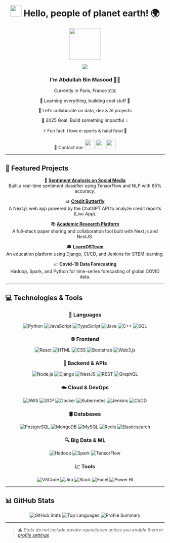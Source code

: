 <h1 align="center">
  <img src="https://media.giphy.com/media/hvRJCLFzcasrR4ia7z/giphy.gif" width="35"> Hello, people of planet earth! 🌍
</h1>

<div align="center">
  <img src="https://media.giphy.com/media/M9gbBd9nbDrOTu1Mqx/giphy.gif" width="100"/>
  <p>
    <a href="https://github.com/DenverCoder1/readme-typing-svg">
      <img src="https://readme-typing-svg.herokuapp.com?lines=Software+Engineer;AI+%7C+ML+%7C+Big+Data+Explorer;Full-Stack+Developer;Always+learning+new+things&center=true&width=500&height=50">
    </a>
  </p>

  <h3>I'm <strong>Abdullah Bin Masood</strong> 👨‍💻</h3>
  <p> Currently in Paris, France 🇫🇷</p>
  <p>🌱 Learning everything, building cool stuff 🤖</p>
  <p>👯 Let’s collaborate on data, dev & AI projects</p>
  <p>🎯 2025 Goal: Build something impactful 💡</p>
  <p>⚡ Fun fact: I love e-sports & halal food 🍱</p>

  <p>
    📇 Contact me:
    <a href="mailto:abdullahmasood163@gmail.com"><img src="https://img.icons8.com/bubbles/50/000000/gmail.png" height="30"/></a>
    <a href="https://github.com/Alucard008"><img src="https://img.icons8.com/bubbles/50/000000/github.png" height="30"/></a>
    <a href="https://www.linkedin.com/in/abdullah9202/"><img src="https://img.icons8.com/bubbles/50/000000/linkedin.png" height="30"/></a>
  </p>
</div>

---

## 🌟 Featured Projects

<div align="center">

🔬 **[Sentiment Analysis on Social Media](https://github.com/Alucard008/sentiment_analysis)**  
Built a real-time sentiment classifier using TensorFlow and NLP with 65% accuracy.

📊 **[Credit Butterfly](https://creditbutterfly.ai)**  
A Next.js web app powered by the ChatGPT API to analyze credit reports (Live App).

📚 **[Academic Research Platform](https://aca-space.com)**  
A full-stack paper sharing and collaboration tool built with Next.js and NestJS.

🎓 **[LearnOSTeam](https://school.learnosteam.com/)**  
An education platform using Django, CI/CD, and Jenkins for STEM learning.

📈 **Covid-19 Data Forecasting**  
Hadoop, Spark, and Python for time-series forecasting of global COVID data.

</div>

---

## 💻 Technologies & Tools

<div align="center">

### 🧠 Languages  
![Python](https://img.shields.io/badge/-Python-3776AB?style=for-the-badge&logo=python&logoColor=white)
![JavaScript](https://img.shields.io/badge/-JavaScript-F7DF1E?style=for-the-badge&logo=javascript&logoColor=black)
![TypeScript](https://img.shields.io/badge/-TypeScript-3178C6?style=for-the-badge&logo=typescript&logoColor=white)
![Java](https://img.shields.io/badge/-Java-007396?style=for-the-badge&logo=java&logoColor=white)
![C++](https://img.shields.io/badge/-C++-00599C?style=for-the-badge&logo=c%2B%2B&logoColor=white)
![SQL](https://img.shields.io/badge/-SQL-003B57?style=for-the-badge&logo=postgresql&logoColor=white)

### 🌐 Frontend  
![React](https://img.shields.io/badge/-React-20232A?style=for-the-badge&logo=react&logoColor=61DAFB)
![HTML](https://img.shields.io/badge/-HTML-E34F26?style=for-the-badge&logo=html5&logoColor=white)
![CSS](https://img.shields.io/badge/-CSS-1572B6?style=for-the-badge&logo=css3&logoColor=white)
![Bootstrap](https://img.shields.io/badge/-Bootstrap-563D7C?style=for-the-badge&logo=bootstrap&logoColor=white)
![Web3.js](https://img.shields.io/badge/-Web3.js-F16822?style=for-the-badge&logo=ethereum)

### 🔧 Backend & APIs  
![Node.js](https://img.shields.io/badge/-Node.js-339933?style=for-the-badge&logo=node.js&logoColor=white)
![Django](https://img.shields.io/badge/-Django-092E20?style=for-the-badge&logo=django&logoColor=white)
![NestJS](https://img.shields.io/badge/-NestJS-E0234E?style=for-the-badge&logo=nestjs&logoColor=white)
![REST](https://img.shields.io/badge/-REST-000000?style=for-the-badge&logo=restful&logoColor=white)
![GraphQL](https://img.shields.io/badge/-GraphQL-E10098?style=for-the-badge&logo=graphql&logoColor=white)

### ☁️ Cloud & DevOps  
![AWS](https://img.shields.io/badge/-AWS-232F3E?style=for-the-badge&logo=amazon-aws)
![GCP](https://img.shields.io/badge/-GCP-4285F4?style=for-the-badge&logo=google-cloud)
![Docker](https://img.shields.io/badge/-Docker-2496ED?style=for-the-badge&logo=docker&logoColor=white)
![Kubernetes](https://img.shields.io/badge/-Kubernetes-326CE5?style=for-the-badge&logo=kubernetes&logoColor=white)
![Jenkins](https://img.shields.io/badge/-Jenkins-D24939?style=for-the-badge&logo=jenkins&logoColor=white)
![CI/CD](https://img.shields.io/badge/-CI%2FCD-007ACC?style=for-the-badge&logo=azure-devops)

### 🛢 Databases  
![PostgreSQL](https://img.shields.io/badge/-PostgreSQL-336791?style=for-the-badge&logo=postgresql&logoColor=white)
![MongoDB](https://img.shields.io/badge/-MongoDB-47A248?style=for-the-badge&logo=mongodb&logoColor=white)
![MySQL](https://img.shields.io/badge/-MySQL-4479A1?style=for-the-badge&logo=mysql&logoColor=white)
![Redis](https://img.shields.io/badge/-Redis-DC382D?style=for-the-badge&logo=redis&logoColor=white)
![Elasticsearch](https://img.shields.io/badge/-Elasticsearch-005571?style=for-the-badge&logo=elasticsearch&logoColor=white)

### 🔍 Big Data & ML  
![Hadoop](https://img.shields.io/badge/-Hadoop-66CCFF?style=for-the-badge&logo=apache-hadoop&logoColor=black)
![Spark](https://img.shields.io/badge/-Spark-E25A1C?style=for-the-badge&logo=apachespark&logoColor=white)
![TensorFlow](https://img.shields.io/badge/-TensorFlow-FF6F00?style=for-the-badge&logo=tensorflow&logoColor=white)

### 📈 Tools  
![VSCode](https://img.shields.io/badge/-VSCode-007ACC?style=for-the-badge&logo=visual-studio-code&logoColor=white)
![Jira](https://img.shields.io/badge/-Jira-0052CC?style=for-the-badge&logo=jira&logoColor=white)
![Slack](https://img.shields.io/badge/-Slack-4A154B?style=for-the-badge&logo=slack&logoColor=white)
![Excel](https://img.shields.io/badge/-Excel-217346?style=for-the-badge&logo=microsoft-excel&logoColor=white)
![Power BI](https://img.shields.io/badge/-Power%20BI-F2C811?style=for-the-badge&logo=powerbi&logoColor=black)

</div>

---

## 📊 GitHub Stats

<div align="center">


<img src="https://github-readme-stats.vercel.app/api?username=Alucard008&show_icons=true&count_private=true&include_all_commits=true&theme=tokyonight&hide_border=true" alt="GitHub Stats" />

<img src="https://github-readme-stats.vercel.app/api/top-langs/?username=Alucard008&layout=compact&theme=tokyonight&hide_border=true&hide=html,tex" alt="Top Languages" />

<img src="https://github-profile-summary-cards.vercel.app/api/cards/profile-details?username=Alucard008&theme=tokyonight" alt="Profile Summary" />

</div>

---

> ⚠️ _Stats do not include private repositories unless you enable them in [profile settings](https://github.com/settings/profile)_

